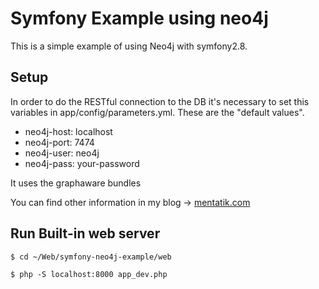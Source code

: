 Symfony Example using neo4j
===========================

This is a simple example of using Neo4j with symfony2.8.

Setup
--------------

In order to do the RESTful connection to the DB it's necessary to set this 
variables in app/config/parameters.yml. These are the "default values". 

  * neo4j-host: localhost
  * neo4j-port: 7474
  * neo4j-user: neo4j
  * neo4j-pass: your-password

It uses the graphaware bundles

You can find other information in my blog -> [mentatik.com](http://mentatik.com/blog/)

Run Built-in web server
--------------

```$ cd ~/Web/symfony-neo4j-example/web```

```$ php -S localhost:8000 app_dev.php```

